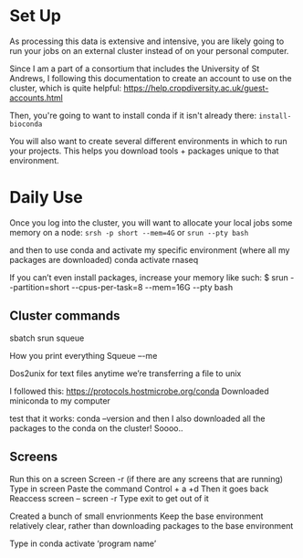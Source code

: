 # Set Up
As processing this data is extensive and intensive, you are likely going to run your jobs on an external cluster instead of on your personal computer. 

Since I am a part of a consortium that includes the University of St Andrews, I following this documentation to create an account to use on the cluster, which is quite helpful: <https://help.cropdiversity.ac.uk/guest-accounts.html>

Then, you're going to want to install conda if it isn't already there:
`install-bioconda`

You will also want to create several different environments in which to run your projects. This helps you download tools + packages unique to that environment. 

# Daily Use

Once you log into the cluster, you will want to allocate your local jobs some memory on a node: 
`srsh -p short --mem=4G` or `srun --pty bash` 

and then to use conda and activate my specific environment (where all my packages are downloaded)
conda activate rnaseq 

If you can’t even install packages, increase your memory like such: $ srun --partition=short --cpus-per-task=8 --mem=16G --pty bash



## Cluster commands 
sbatch
srun
squeue 

How you print everything 
Squeue –-me

Dos2unix for text files anytime we’re transferring a file to unix 

I followed this: https://protocols.hostmicrobe.org/conda
Downloaded miniconda to my computer





test that it works: conda –version
and then I also downloaded all the packages to the conda on the cluster! 
Soooo..


## Screens 
Run this on a screen 
Screen -r (if there are any screens that are running)
Type in screen 
Paste the command 
Control + a +d 
Then it goes back 
Reaccess screen – screen -r 
Type exit to get out of it




Created a bunch of small envrionments
Keep the base environment relatively clear, rather than downloading packages to the base environment 

Type in conda activate ‘program name’ 

